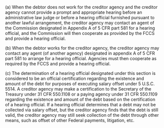 (a) When the debtor does not work for the creditor agency and the creditor agency cannot provide a prompt and appropriate hearing before an administrative law judge or before a hearing official furnished pursuant to another lawful arrangement, the creditor agency may contact an agent of the Commission designated in Appendix A of 5 CFR part 581 for a hearing official, and the Commission will then cooperate as provided by the FCCS and provide a hearing official.

(b) When the debtor works for the creditor agency, the creditor agency may contact any agent (of another agency) designated in appendix A of 5 CFR part 581 to arrange for a hearing official. Agencies must then cooperate as required by the FCCS and provide a hearing official.

(c) The determination of a hearing official designated under this section is considered to be an official certification regarding the existence and amount of the debt for purposes of executing salary offset under 5 U.S.C. 5514. A creditor agency may make a certification to the Secretary of the Treasury under 31 CFR 550.1108 or a paying agency under 31 CFR 550.1109 regarding the existence and amount of the debt based on the certification of a hearing official. If a hearing official determines that a debt may not be collected via salary offset, but the creditor agency finds that the debt is still valid, the creditor agency may still seek collection of the debt through other means, such as offset of other Federal payments, litigation, etc.

